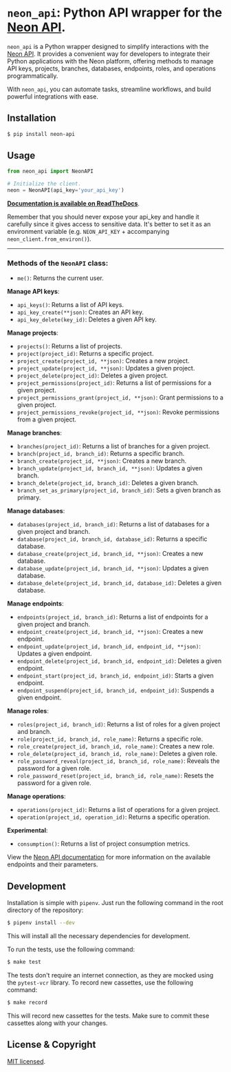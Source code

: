 # `neon_api`: Python API wrapper for the [Neon API](https://api-docs.neon.tech/reference/getting-started-with-neon-api).

`neon_api` is a Python wrapper designed to simplify interactions with the [Neon API](https://api-docs.neon.tech/reference/getting-started-with-neon-api). It provides a convenient way for developers to integrate their Python applications with the Neon platform, offering methods to manage API keys, projects, branches, databases, endpoints, roles, and operations programmatically.

With `neon_api`, you can automate tasks, streamline workflows, and build powerful integrations with ease.


## Installation

```bash
$ pip install neon-api
```

## Usage

```python
from neon_api import NeonAPI

# Initialize the client.
neon = NeonAPI(api_key='your_api_key')
```

**[Documentation is available on ReadTheDocs](https://neon-api-python.readthedocs.io/)**.


Remember that you should never expose your api_key and handle it carefully since it gives access to sensitive data. It's better to set it as an environment variable (e.g. `NEON_API_KEY` + accompanying `neon_client.from_environ()`).


-------

### Methods of the `NeonAPI` class:

- `me()`: Returns the current user.

**Manage API keys**:

- `api_keys()`: Returns a list of API keys.
- `api_key_create(**json)`: Creates an API key.
- `api_key_delete(key_id)`: Deletes a given API key.

**Manage projects**:

- `projects()`: Returns a list of projects.
- `project(project_id)`: Returns a specific project.
- `project_create(project_id, **json)`: Creates a new project. 
- `project_update(project_id, **json)`: Updates a given project.
- `project_delete(project_id)`: Deletes a given project.
- `project_permissions(project_id)`: Returns a list of permissions for a given project.
- `project_permissions_grant(project_id, **json)`: Grant permissions to a given project.
- `project_permissions_revoke(project_id, **json)`: Revoke permissions from a given project.

**Manage branches**:

- `branches(project_id)`: Returns a list of branches for a given project.
- `branch(project_id, branch_id)`: Returns a specific branch.
- `branch_create(project_id, **json)`: Creates a new branch.
- `branch_update(project_id, branch_id, **json)`: Updates a given branch.
- `branch_delete(project_id, branch_id)`: Deletes a given branch.
- `branch_set_as_primary(project_id, branch_id)`: Sets a given branch as primary.

**Manage databases**:

- `databases(project_id, branch_id)`: Returns a list of databases for a given project and branch.
- `database(project_id, branch_id, database_id)`: Returns a specific database.
- `database_create(project_id, branch_id, **json)`: Creates a new database.
- `database_update(project_id, branch_id, **json)`: Updates a given database.
- `database_delete(project_id, branch_id, database_id)`: Deletes a given database.

**Manage endpoints**:

- `endpoints(project_id, branch_id)`: Returns a list of endpoints for a given project and branch.
- `endpoint_create(project_id, branch_id, **json)`: Creates a new endpoint.
- `endpoint_update(project_id, branch_id, endpoint_id, **json)`: Updates a given endpoint.
- `endpoint_delete(project_id, branch_id, endpoint_id)`: Deletes a given endpoint.
- `endpoint_start(project_id, branch_id, endpoint_id)`: Starts a given endpoint.
- `endpoint_suspend(project_id, branch_id, endpoint_id)`: Suspends a given endpoint.

**Manage roles**:

- `roles(project_id, branch_id)`: Returns a list of roles for a given project and branch.
- `role(project_id, branch_id, role_name)`: Returns a specific role.
- `role_create(project_id, branch_id, role_name)`: Creates a new role.
- `role_delete(project_id, branch_id, role_name)`: Deletes a given role.
- `role_password_reveal(project_id, branch_id, role_name)`: Reveals the password for a given role.
- `role_password_reset(project_id, branch_id, role_name)`: Resets the password for a given role.

**Manage operations**:

- `operations(project_id)`: Returns a list of operations for a given project.
- `operation(project_id, operation_id)`: Returns a specific operation.

**Experimental**:

- `consumption()`: Returns a list of project consumption metrics.


View the [Neon API documentation](https://api-docs.neon.tech/reference/getting-started-with-neon-api) for more information on the available endpoints and their parameters.


## Development

Installation is simple with `pipenv`. Just run the following command in the root directory of the repository:

```bash
$ pipenv install --dev
```

This will install all the necessary dependencies for development.

To run the tests, use the following command:

```bash
$ make test
```

The tests don't require an internet connection, as they are mocked using the `pytest-vcr` library. To record new cassettes, use the following command:

```bash
$ make record
```

This will record new cassettes for the tests. Make sure to commit these cassettes along with your changes.

## License & Copyright

[MIT licensed](./LICENSE).
